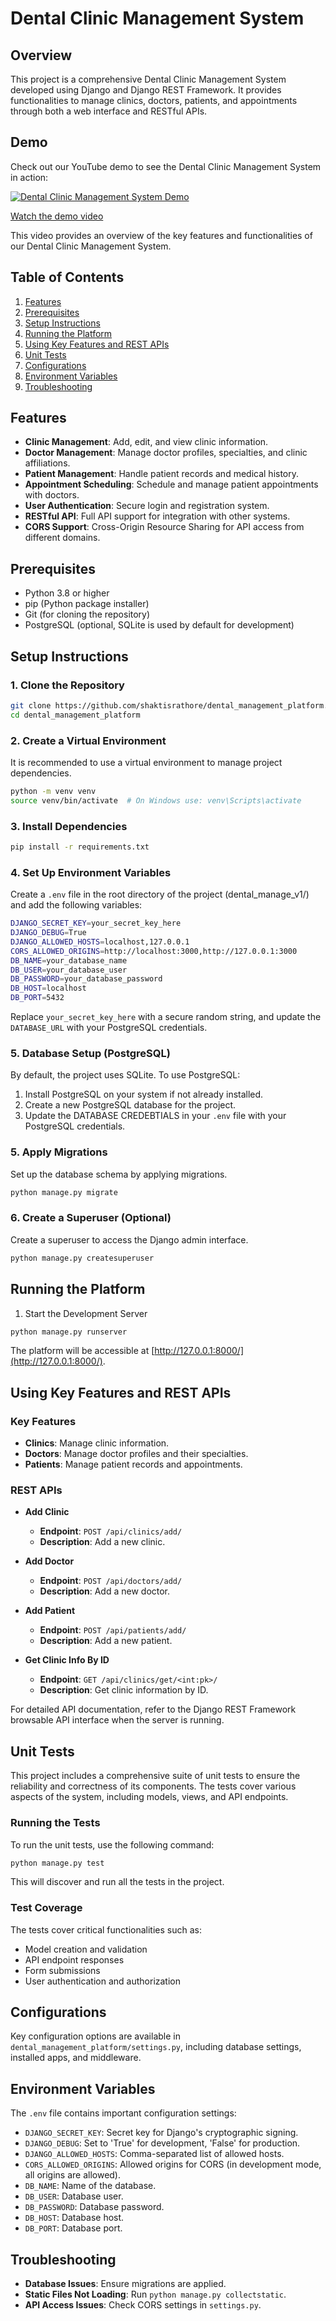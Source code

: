 # Dental Clinic Management System

## Overview
This project is a comprehensive Dental Clinic Management System developed using Django and Django REST Framework. It provides functionalities to manage clinics, doctors, patients, and appointments through both a web interface and RESTful APIs.

## Demo

Check out our YouTube demo to see the Dental Clinic Management System in action:

[![Dental Clinic Management System Demo](https://img.youtube.com/vi/dxmbzaPectU/0.jpg)](https://youtu.be/dxmbzaPectU?si=eBxUO0hICSF1Yp6k)

[Watch the demo video](https://youtu.be/dxmbzaPectU?si=eBxUO0hICSF1Yp6k)

This video provides an overview of the key features and functionalities of our Dental Clinic Management System.

## Table of Contents
1. [Features](#features)
2. [Prerequisites](#prerequisites)
3. [Setup Instructions](#setup-instructions)
4. [Running the Platform](#running-the-platform)
5. [Using Key Features and REST APIs](#using-key-features-and-rest-apis)
6. [Unit Tests](#unit-tests)
7. [Configurations](#configurations)
8. [Environment Variables](#environment-variables)
9. [Troubleshooting](#troubleshooting)

## Features
- **Clinic Management**: Add, edit, and view clinic information.
- **Doctor Management**: Manage doctor profiles, specialties, and clinic affiliations.
- **Patient Management**: Handle patient records and medical history.
- **Appointment Scheduling**: Schedule and manage patient appointments with doctors.
- **User Authentication**: Secure login and registration system.
- **RESTful API**: Full API support for integration with other systems.
- **CORS Support**: Cross-Origin Resource Sharing for API access from different domains.

## Prerequisites
- Python 3.8 or higher
- pip (Python package installer)
- Git (for cloning the repository)
- PostgreSQL (optional, SQLite is used by default for development)

## Setup Instructions

### 1. Clone the Repository
```bash
git clone https://github.com/shaktisrathore/dental_management_platform.git
cd dental_management_platform
```

### 2. Create a Virtual Environment
It is recommended to use a virtual environment to manage project dependencies.
```bash
python -m venv venv
source venv/bin/activate  # On Windows use: venv\Scripts\activate
```

### 3. Install Dependencies
```bash
pip install -r requirements.txt
```

### 4. Set Up Environment Variables
Create a `.env` file in the root directory of the project (dental_manage_v1/) and add the following variables:

```bash
DJANGO_SECRET_KEY=your_secret_key_here
DJANGO_DEBUG=True
DJANGO_ALLOWED_HOSTS=localhost,127.0.0.1
CORS_ALLOWED_ORIGINS=http://localhost:3000,http://127.0.0.1:3000
DB_NAME=your_database_name
DB_USER=your_database_user
DB_PASSWORD=your_database_password
DB_HOST=localhost
DB_PORT=5432
```

Replace `your_secret_key_here` with a secure random string, and update the `DATABASE_URL` with your PostgreSQL credentials.

### 5. Database Setup (PostgreSQL)
By default, the project uses SQLite. To use PostgreSQL:

1. Install PostgreSQL on your system if not already installed.
2. Create a new PostgreSQL database for the project.
3. Update the DATABASE CREDEBTIALS in your `.env` file with your PostgreSQL credentials.

### 5. Apply Migrations
Set up the database schema by applying migrations.
```bash
python manage.py migrate
```

### 6. Create a Superuser (Optional)
Create a superuser to access the Django admin interface.
```bash
python manage.py createsuperuser
```

## Running the Platform
1. Start the Development Server
```bash
python manage.py runserver
```
The platform will be accessible at [http://127.0.0.1:8000/](http://127.0.0.1:8000/).

## Using Key Features and REST APIs

### Key Features
- **Clinics**: Manage clinic information.
- **Doctors**: Manage doctor profiles and their specialties.
- **Patients**: Manage patient records and appointments.

### REST APIs
- **Add Clinic**
  - **Endpoint**: `POST /api/clinics/add/`
  - **Description**: Add a new clinic.

- **Add Doctor**
  - **Endpoint**: `POST /api/doctors/add/`
  - **Description**: Add a new doctor.

- **Add Patient**
  - **Endpoint**: `POST /api/patients/add/`
  - **Description**: Add a new patient.

- **Get Clinic Info By ID**
  - **Endpoint**: `GET /api/clinics/get/<int:pk>/`
  - **Description**: Get clinic information by ID.

For detailed API documentation, refer to the Django REST Framework browsable API interface when the server is running.

## Unit Tests

This project includes a comprehensive suite of unit tests to ensure the reliability and correctness of its components. The tests cover various aspects of the system, including models, views, and API endpoints.

### Running the Tests

To run the unit tests, use the following command:

```bash
python manage.py test
```

This will discover and run all the tests in the project.

### Test Coverage

The tests cover critical functionalities such as:

- Model creation and validation
- API endpoint responses
- Form submissions
- User authentication and authorization

## Configurations
Key configuration options are available in `dental_management_platform/settings.py`, including database settings, installed apps, and middleware.

## Environment Variables
The `.env` file contains important configuration settings:
- `DJANGO_SECRET_KEY`: Secret key for Django's cryptographic signing.
- `DJANGO_DEBUG`: Set to 'True' for development, 'False' for production.
- `DJANGO_ALLOWED_HOSTS`: Comma-separated list of allowed hosts.
- `CORS_ALLOWED_ORIGINS`: Allowed origins for CORS (in development mode, all origins are allowed).
- `DB_NAME`: Name of the database.
- `DB_USER`: Database user.
- `DB_PASSWORD`: Database password.
- `DB_HOST`: Database host.
- `DB_PORT`: Database port. 

## Troubleshooting
- **Database Issues**: Ensure migrations are applied.
- **Static Files Not Loading**: Run `python manage.py collectstatic`.
- **API Access Issues**: Check CORS settings in `settings.py`.